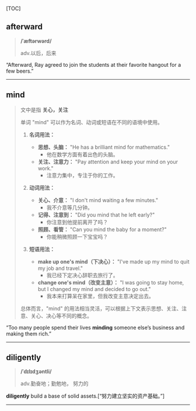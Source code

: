 [TOC]

## afterward

> **/ˈæftərwərd/**
>
> adv.以后，后来

“Afterward, Ray agreed to join the students at their favorite hangout for a few beers.”

---

## mind

> 文中是指 **关心，关注**
>
> 单词 "mind" 可以作为名词、动词或短语在不同的语境中使用。
>
> 1. **名词用法：**
>    - **思想、头脑：** "He has a brilliant mind for mathematics."
>      - 他在数学方面有着出色的头脑。
>    - **关注、注意力：** "Pay attention and keep your mind on your work."
>      - 注意力集中，专注于你的工作。
>
> 2. **动词用法：**
>    - **关心、介意：** "I don't mind waiting a few minutes."
>      - 我不介意等几分钟。
>    - **记得、注意到：** "Did you mind that he left early?"
>      - 你注意到他提前离开了吗？
>    - **照顾、看管：** "Can you mind the baby for a moment?"
>      - 你能稍微照顾一下宝宝吗？
>
> 3. **短语用法：**
>    - **make up one's mind（下决心）：** "I've made up my mind to quit my job and travel."
>      - 我已经下定决心辞职去旅行了。
>    - **change one's mind（改变主意）：** "I was going to stay home, but I changed my mind and decided to go out."
>      - 我本来打算呆在家里，但我改变主意决定出去。
>
> 总体而言，"mind" 的用法相当灵活，可以根据上下文表示思想、关注、注意、关心、决心等不同的概念。

“Too many people spend their lives **minding** someone else’s business and making them rich.”

---

## diligently

> **/ˈdɪlɪdʒəntli/**
>
> adv.勤奋地；勤勉地， 努力的

**diligently** build a base of solid assets.[“努力建立坚实的资产基础。”]

---

